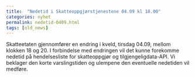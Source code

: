 ```yaml
---
title:  "Nedetid i Skatteoppgjørstjenestene 04.09 kl 18.00"
categories: nyhet
permalink: nedetid-0409.html
tags: [old_news]
---
```


Skatteetaten gjennomfører en endring i kveld, tirsdag 04.09, mellom klokken 18 og 20. I forbindelse med endringen vil det kunne forekomme nedetid på hendelsesliste for skatteoppgjør og tilgjengeligdata-API. Vi beklager den korte varslingstiden og ulempene den eventuelle nedetiden vil medføre.
